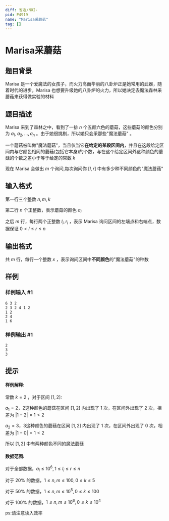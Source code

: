 ```yaml
---
diff: 省选/NOI-
pid: P4919
name: "Marisa采蘑菇"
tag: []
---
```

# Marisa采蘑菇
## 题目背景

$\text {Marisa}$ 是一个爱魔法的女孩子，而火力高而华丽的八卦炉正是她常用的武器，随着时代的进步，$\text {Marisa}$ 也想要升级她的八卦炉的火力，所以她决定去魔法森林采蘑菇来获得做实验的材料  
## 题目描述

$\text {Marisa}$ 来到了森林之中，看到了一排 $n$ 个五颜六色的蘑菇，这些蘑菇的颜色分别为 $a_1,a_2,...,a_n$ 。由于她很挑剔，所以她只会采那些"魔法蘑菇" 。 

一个蘑菇被叫做"魔法蘑菇"，当且仅当它**在给定的某段区间内**，并且在这段给定区间内与它颜色相同的蘑菇(包括它本身)的个数，与在这个给定区间外这种颜色的蘑菇的个数之差小于等于给定的常数 $k$  

现在 $\text {Marisa}$ 会做出 $m$ 个询问,每次询问你 $[l,r]$ 中有多少种不同颜色的"魔法蘑菇"  
## 输入格式

第一行三个整数 $n,m,k$   

第二行 $n$ 个正整数，表示蘑菇的颜色 $a_i$   

之后 $m$ 行，每行两个正整数 $l_i,r_i$ ，表示 $\text{Marisa}$ 询问区间的左端点和右端点，数据保证 $0<l≤r≤n$  

## 输出格式

共 $m$ 行，每行一个整数 $x$ ，表示询问区间中**不同颜色**的"魔法蘑菇"的种数  
## 样例

### 样例输入 #1
```
6 3 2
2 3 2 4 1 2
1 2
2 4
1 6
```
### 样例输出 #1
```
2
3
3
```
## 提示

#### 样例解释:  

常数 $k=2$ ，对于区间  $[1,2]$:    

$a_1=2$，$2$这种颜色的蘑菇在区间 $[1,2]$ 内出现了 $1$ 次，在区间外出现了 $2$ 次，相差为 $|1-2|=1<2$   

$a_2=3$，$3$这种颜色的蘑菇在区间 $[1,2]$ 内出现了 $1$ 次，在区间外出现了 $0$ 次，相差为 $|1-0|=1<2$  

所以 $[1,2]$ 中有两种颜色不同的魔法蘑菇  

#### 数据范围:  

对于全部数据，$a_i \le 10^6,1 \le l_i \le r \le n$

对于 $20\%$ 的数据，$1 \le n,m \le 100,0 \le k \le 5$  

对于 $50\%$ 的数据，$1 \le n,m \le 10^5,0 \le k \le 100$   

对于 $100\%$ 的数据，$1 \le n,m \le 10^6,0 \le k \le 10^4$ 

ps:请注意读入效率  

